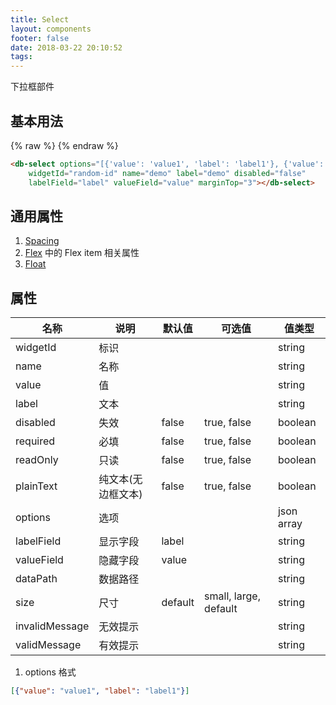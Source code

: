```yaml
---
title: Select
layout: components
footer: false
date: 2018-03-22 20:10:52
tags:
---
```


下拉框部件

## 基本用法

{% raw %}
<db-select options="[{'value': 'value1', 'label': 'label1'}, {'value': 'value2', 'label': 'label2'}]"
    widgetId="random-id" name="demo" label="demo" disabled="false" 
    labelField="label" valueField="value" marginTop="3" marginBottom="3"></db-select>
{% endraw %}
```html
<db-select options="[{'value': 'value1', 'label': 'label1'}, {'value': 'value2', 'label': 'label2'}]"
    widgetId="random-id" name="demo" label="demo" disabled="false" 
    labelField="label" valueField="value" marginTop="3"></db-select>
```

## 通用属性

1. [Spacing](../Utilities/Spacing.html)
1. [Flex](../Utilities/Flex.html) 中的 Flex item 相关属性
1. [Float](../Utilities/Float.html)

## 属性

| 名称  | 说明 | 默认值 | 可选值 | 值类型 |
| ----- | ------ | ----- | ----- | --------- |
| widgetId | 标识 | | | string |
| name | 名称 | | | string |
| value | 值 | | | string |
| label | 文本 | | | string |
| disabled | 失效 | false | true, false | boolean |
| required | 必填 | false | true, false | boolean |
| readOnly | 只读 | false | true, false | boolean |
| plainText | 纯文本(无边框文本) | false | true, false | boolean |
| options | 选项 | | | json array |
| labelField | 显示字段 | label | | string |
| valueField | 隐藏字段 | value | | string |
| dataPath | 数据路径 | | | string |
| size | 尺寸 | default | small, large, default | string |
| invalidMessage | 无效提示 | | | string |
| validMessage | 有效提示 | | | string |

1. options 格式
```json
[{"value": "value1", "label": "label1"}]
```
